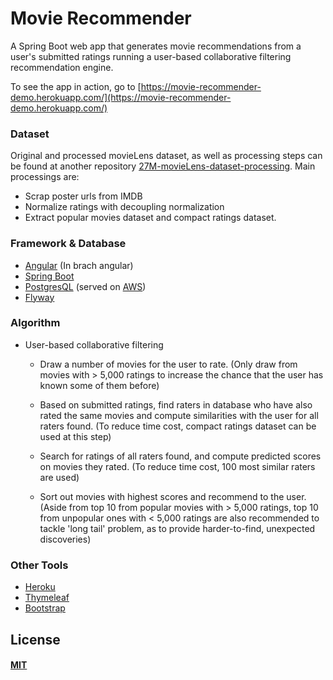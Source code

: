 # Movie Recommender

A Spring Boot web app that generates movie recommendations from a user's submitted ratings running a user-based collaborative filtering recommendation engine.


To see the app in action, go to  [https://movie-recommender-demo.herokuapp.com/](https://movie-recommender-demo.herokuapp.com/)

### Dataset
Original and processed movieLens dataset, as well as processing steps can be found at another repository [27M-movieLens-dataset-processing](https://github.com/yunxiaoli2017/27M-movieLens-dataset-processing). Main processings are:
* Scrap poster urls from IMDB
* Normalize ratings with decoupling normalization
* Extract popular movies dataset and compact ratings dataset.

### Framework & Database

* [Angular](https://angular.io/) (In brach angular)
* [Spring Boot](https://spring.io/)
* [PostgresQL](https://www.postgresql.org/) (served on [AWS](https://aws.amazon.com/rds/))
* [Flyway](https://flywaydb.org/)

### Algorithm

* User-based collaborative filtering
  * Draw a number of movies for the user to rate. 
  (Only draw from movies with > 5,000 ratings to increase the chance that the user has known some of them before)
 
  * Based on submitted ratings, find raters in database who have also rated the same movies and compute similarities with the user for all raters found. 
  (To reduce time cost, compact ratings dataset can be used at this step)
 
  * Search for ratings of all raters found, and compute predicted scores on movies they rated. 
  (To reduce time cost, 100 most similar raters are used)

  * Sort out movies with highest scores and recommend to the user. 
  (Aside from top 10 from popular movies with > 5,000 ratings, top 10 from unpopular ones with < 5,000 ratings are also recommended to tackle 'long tail' problem, as to provide harder-to-find, unexpected discoveries)
  
### Other Tools

* [Heroku](https://www.heroku.com/)
* [Thymeleaf](https://www.thymeleaf.org/)
* [Bootstrap](https://getbootstrap.com/)

## License

#### [MIT](./LICENSE)
